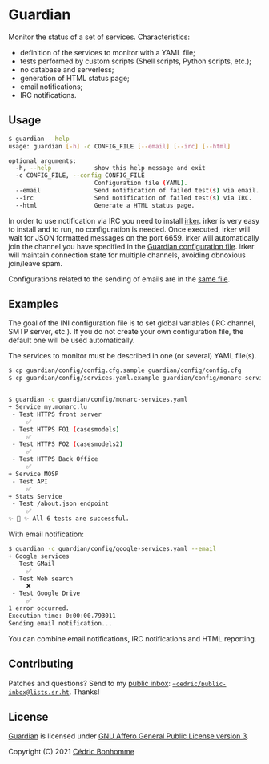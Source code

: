 # Guardian

Monitor the status of a set of services. Characteristics:

- definition of the services to monitor with a YAML file;
- tests performed by custom scripts (Shell scripts, Python scripts, etc.);
- no database and serverless;
- generation of HTML status page;
- email notifications;
- IRC notifications.


## Usage

```bash
$ guardian --help
usage: guardian [-h] -c CONFIG_FILE [--email] [--irc] [--html]

optional arguments:
  -h, --help            show this help message and exit
  -c CONFIG_FILE, --config CONFIG_FILE
                        Configuration file (YAML).
  --email               Send notification of failed test(s) via email.
  --irc                 Send notification of failed test(s) via IRC.
  --html                Generate a HTML status page.
```


In order to use notification via IRC you need to install
[irker](http://www.catb.org/~esr/irker/). irker is very easy to install and
to run, no configuration is needed. Once executed, irker will wait for JSON
formatted messages on the port 6659. irker will automatically join the channel
you have specified in the
[Guardian configuration file](guardian/config/conf.cfg.sample#L2).
irker will maintain connection state for multiple channels, avoiding obnoxious
join/leave spam.

Configurations related to the sending of emails are in the
[same file](guardian/config/conf.cfg.sample#L5).


## Examples

The goal of the INI configuration file is to set global variables (IRC channel, SMTP
server, etc.). If you do not create your own configuration file, the default one will
be used automatically.

The services to monitor must be described in one (or several) YAML file(s).


```bash
$ cp guardian/config/config.cfg.sample guardian/config/config.cfg
$ cp guardian/config/services.yaml.example guardian/config/monarc-services.yaml


$ guardian -c guardian/config/monarc-services.yaml
+ Service my.monarc.lu
 - Test HTTPS front server
     ✅
 - Test HTTPS FO1 (casesmodels)
     ✅
 - Test HTTPS FO2 (casesmodels2)
     ✅
 - Test HTTPS Back Office
     ✅
+ Service MOSP
 - Test API
     ✅
+ Stats Service
 - Test /about.json endpoint
     ✅
✨ 🌟 ✨ All 6 tests are successful.
```


With email notification:

```bash
$ guardian -c guardian/config/google-services.yaml --email
+ Google services
 - Test GMail
     ✅
 - Test Web search
     ❌
 - Test Google Drive
     ✅
1 error occurred.
Execution time: 0:00:00.793011
Sending email notification...
```

You can combine email notifications, IRC notifications and HTML reporting.


## Contributing

Patches and questions? Send to my [public
inbox](https://lists.sr.ht/~cedric/public-inbox):
[`~cedric/public-inbox@lists.sr.ht`](mailto:~cedric/public-inbox@lists.sr.ht).
Thanks!


## License

[Guardian](https://sr.ht/~cedric/guardian) is licensed under
[GNU Affero General Public License version 3](https://www.gnu.org/licenses/agpl-3.0.html).

Copyright (C) 2021 [Cédric Bonhomme](https://www.cedricbonhomme.org)
